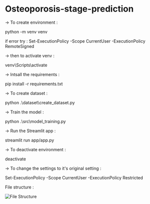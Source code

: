 # Osteoporosis-stage-prediction

-> To create environment : 

python -m venv venv

if error try : Set-ExecutionPolicy -Scope CurrentUser -ExecutionPolicy RemoteSigned


-> then to activate venv :

venv\Scripts\activate


-> Intsall the requirements : 

pip install -r requirements.txt


-> To create dataset : 

python .\dataset\create_dataset.py


-> Train the model : 

python .\src\model_training.py


-> Run the Streamlit app : 

streamlit run app/app.py


-> To deactivate environment : 

deactivate 


-> To change the settings to it's original setting : 

Set-ExecutionPolicy -Scope CurrentUser -ExecutionPolicy Restricted


File structure :

![File Structure](https://github.com/user-attachments/assets/ef387dcb-df04-47a1-98e0-956b62e3b1e3)
